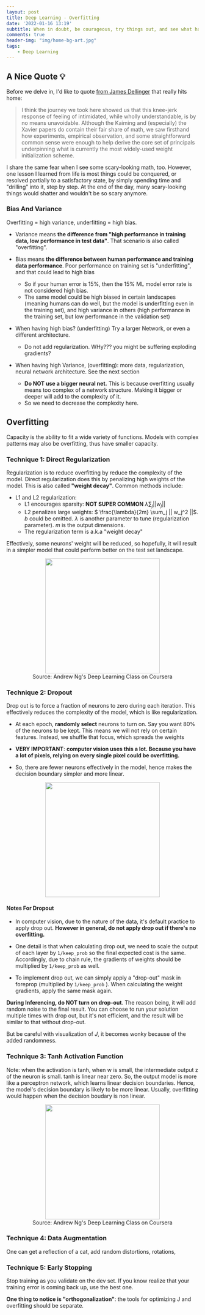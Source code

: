 ```yaml
---
layout: post
title: Deep Learning - Overfitting
date: '2022-01-16 13:19'
subtitle: When in doubt, be courageous, try things out, and see what happens! - James Dellinger
comments: true
header-img: "img/home-bg-art.jpg"
tags:
    - Deep Learning
---
```



## A Nice Quote 💡

Before we delve in, I'd like to quote [from James Dellinger](https://towardsdatascience.com/weight-initialization-in-neural-networks-a-journey-from-the-basics-to-kaiming-954fb9b47c79) that really hits home: 

> I think the journey we took here showed us that this knee-jerk response of feeling of intimidated, while wholly understandable, is by no means unavoidable. Although the Kaiming and (especially) the Xavier papers do contain their fair share of math, we saw firsthand how experiments, empirical observation, and some straightforward common sense were enough to help derive the core set of principals underpinning what is currently the most widely-used weight initialization scheme.

I share the same fear when I see some scary-looking math, too. However, one lesson I learned from life is most things could be conquered, or resolved partially to a satisfactory state, by simply spending time and "drilling" into it, step by step. At the end of the day, many scary-looking things would shatter and wouldn't be so scary anymore.

### Bias And Variance

Overfitting = high variance, underfitting = high bias.

- Variance means **the difference from "high performance in training data, low performance in test data"**. That scenario is also called "overfitting".
- Bias means **the difference between human performance and training data performance**. Poor performance on training set is "underfitting", and that could lead to high bias
    - So if your human error is 15%, then the 15% ML model error rate is not considered high bias.
    - The same model could be high biased in certain landscapes (meaning humans can do well, but the model is underfitting even in the training set), and high variance in others (high performance in the training set, but low performance in the validation set)

- When having high bias? (underfitting) Try a larger Network, or even a different architecture.
    - Do not add regularization. WHy??? you might be suffering exploding gradients?


- When having high Variance, (overfitting): more data, regularization, neural network architecture. See the next section
    - **Do NOT use a bigger neural net.** This is because overfitting usually means too complex of a network structure. Making it bigger or deeper will add to the complexity of it.
    - So we need to decrease the complexity here.

## Overfitting

Capacity is the ability to fit a wide variety of functions. Models with complex patterns may also be overfitting, thus have smaller capacity.

### Technique 1: Direct Regularization

Regularization is to reduce overfitting by reduce the complexity of the model. Direct regularization does this by penalizing high weights of the model. This is also called **"weight decay"**. Common methods include:

- L1 and L2 regularization:
    - L1 encourages sparsity: **NOT SUPER COMMON** $\lambda \sum_j || w_j ||$
    - L2 penalizes large weights: $ \frac{\lambda}{2m} \sum_j || w_j^2 ||$. $b$ could be omitted. $\lambda$ is another parameter to tune (regularization parameter). $m$ is the output dimensions.
    - The regularization term is a.k.a "weight decay"

Effectively, some neurons' weight will be reduced, so hopefully, it will result in a simpler model that could perform better on the test set landscape.

<div style="text-align: center;">
<p align="center">
    <figure>
        <img src="https://github.com/user-attachments/assets/d832260c-662a-41aa-8140-4b4c99b77753" height="300" alt=""/>
        <figcaption>Source: Andrew Ng's Deep Learning Class on Coursera</figcaption>
    </figure>
</p>
</div>

### Technique 2: Dropout

Drop out is to force a fraction of neurons to zero during each iteration. This effectively reduces the complexity of the model, which is like regularization.

- At each epoch, **randomly select** neurons to turn on. Say you want 80% of the neurons to be kept. This means we will not rely on certain features. Instead, we shuffle that focus, which spreads the weights
- **VERY IMPORTANT**: **computer vision uses this a lot. Because you have a lot of pixels, relying on every single pixel could be overfitting.**

- So, there are fewer neurons effectively in the model, hence makes the decision boundary simpler and more linear.

<div style="text-align: center;">
<p align="center">
    <figure>
        <img src="https://github.com/user-attachments/assets/e9404d42-64ee-40f7-a949-e140db824006" height="300" alt=""/>
    </figure>
</p>
</div>

#### Notes For Dropout

- In computer vision, due to the nature of the data, it's default practice to apply drop out. **However in general, do not apply drop out if there's no overfitting.**

- One detail is that when calculating drop out, we need to scale the output of each layer by `1/keep_prob` so the final expected cost is the same. Accordingly, due to chain rule, the gradients of weights should be multiplied by `1/keep_prob` as well.

- To implement drop out, we can simply apply a "drop-out" mask in foreprop (multiplied by `1/keep_prob` ). When calculating the weight gradients, apply the same mask again. 

**During Inferencing, do NOT turn on drop-out**. The reason being, it will add random noise to the final result. You can choose to run your solution multiple times with drop out, but it's not efficient, and the result will be similar to that without drop-out.

But be careful with visualization of $J$, it becomes wonky because of the added randomness.

### Technique 3: Tanh Activation Function

Note: when the activation is tanh, when w is small, the intermediate output z of the neuron is small. tanh is linear near zero. So, the output model is more like a perceptron network, which learns linear decision boundaries. Hence, the model's decision boundary is likely to be more linear. Usually, overfitting would happen when the decision boudary is non linear.

<div style="text-align: center;">
<p align="center">
    <figure>
        <img src="https://github.com/user-attachments/assets/63808479-fa3c-4cbb-a5c4-7691587e5e06" height="300" alt=""/>
        <figcaption>Source: Andrew Ng's Deep Learning Class on Coursera</figcaption>
    </figure>
</p>
</div>

### Technique 4: Data Augmentation

One can get a reflection of a cat, add random distortions, rotations,

### Technique 5: Early Stopping

Stop training as you validate on the dev set. If you know realize that your training error is coming back up, use the best one.

**One thing to notice is "orthogonalization"**: the tools for optimizing J and overfitting should be separate.
